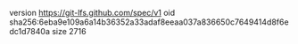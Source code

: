 version https://git-lfs.github.com/spec/v1
oid sha256:6eba9e109a6a14b36352a33adaf8eeaa037a836650c7649414d8f6edc1d7840a
size 2716
